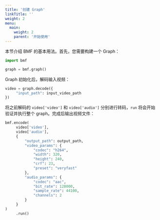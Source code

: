 ```yaml
---
title: '创建 Graph'
linkTitle: ''
weight: 2
menu:
  main:
    weight: 2
    parent: '开始使用'
---
```



本节介绍 BMF 的基本用法。首先，您需要构建一个 Graph：

```python
import bmf

graph = bmf.graph()
```

Graph 初始化后，解码输入视频：

```python
video = graph.decode({
     "input_path": input_video_path
})
```

将之前解码的 ```video['video']``` 和 ```video['audio']``` 分别进行转码，```run``` 将会开始验证并执行整个 graph。完成后输出视频文件：

```python
bmf.encode(
     video['video'],
     video['audio'],
     {
         "output_path": output_path,
         "video_params": {
             "codec": "h264",
             "width": 320,
             "height": 240,
             "crf": 23,
             "preset": "veryfast"
         },
         "audio_params": {
             "codec": "aac",
             "bit_rate": 128000,
             "sample_rate": 44100,
             "channels": 2
         }
     }
)
     .run()
```
